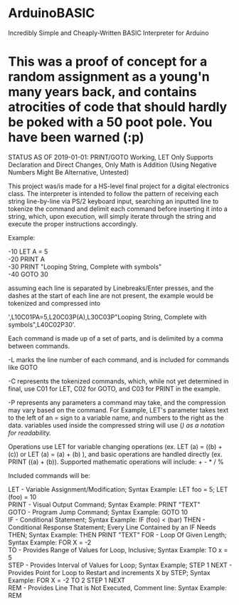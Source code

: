 # ArduinoBASIC
Incredibly Simple and Cheaply-Written BASIC Interpreter for Arduino

# This was a proof of concept for a random assignment as a young'n many years back, and contains atrocities of code that should hardly be poked with a 50 poot pole. You have been warned (:p)

STATUS AS OF 2019-01-01: PRINT/GOTO Working, LET Only Supports Declaration and Direct Changes, Only Math is Addition (Using Negative Numbers Might Be Alternative, Untested)

This project was/is made for a HS-level final project for a digital electronics class.
The interpreter is intended to follow the pattern of receiving each string line-by-line via PS/2 keyboard input, searching an inputted line to tokenize the command and delimit each command before inserting it into a string, which, upon execution, will simply iterate through the string and execute the proper instructions accordingly.

Example:

-10 LET A = 5  
-20 PRINT A  
-30 PRINT "Looping String, Complete with symbols"  
-40 GOTO 30  
 
assuming each line is separated by Linebreaks/Enter presses, and the dashes at the start of each line are not present, 
the example would be tokenized and compressed into  

',L10C01PA=5,L20C03P(A),L30C03P"Looping String, Complete with symbols",L40C02P30'.

Each command is made up of a set of parts, and is delimited by a comma between commands.

-L<x> marks the line number of each command, and is included for commands like GOTO
  
-C<x> represents the tokenized commands, which, while not yet determined in final, use C01 for LET, C02 for GOTO, and C03 for PRINT in the example.
  
-P<x> represents any parameters a command may take, and the compression may vary based on the command. For Example, LET's parameter takes text to the left of an = sign to a variable name, and numbers to the right as the data.
variables used inside the compressed string will use (<var>) as a notation for readability.

Operations use LET for variable changing operations (ex. LET (a) = ((b) + (c)) or LET (a) = (a) + (b) ), and basic operations are handled directly (ex. PRINT ((a) + (b)). Supported mathematic operations will include: + - * / %

Included commands will be:

LET - Variable Assignment/Modification; Syntax Example: LET foo = 5; LET (foo) = 10   
PRINT - Visual Output Command; Syntax Example: PRINT "TEXT"  
GOTO - Program Jump Command; Syntax Example: GOTO 10    
IF - Conditional Statement; Syntax Example: IF (foo) < (bar)
THEN - Conditional Response Statement; Every Line Contained by an IF Needs THEN; Syntax Example: THEN PRINT "TEXT" 
FOR - Loop Of Given Length; Syntax Example: FOR X = -2  
TO - Provides Range of Values for Loop, Inclusive; Syntax Example: TO x = 5  
STEP - Provides Interval of Values for Loop; Syntax Example; STEP 1
NEXT - Provides Point for Loop to Restart and increments X by STEP; Syntax Example: FOR X = -2 TO 2 STEP 1 <commands> NEXT  
REM - Provides Line That is Not Executed, Comment line: Syntax Example: REM <comment>  
